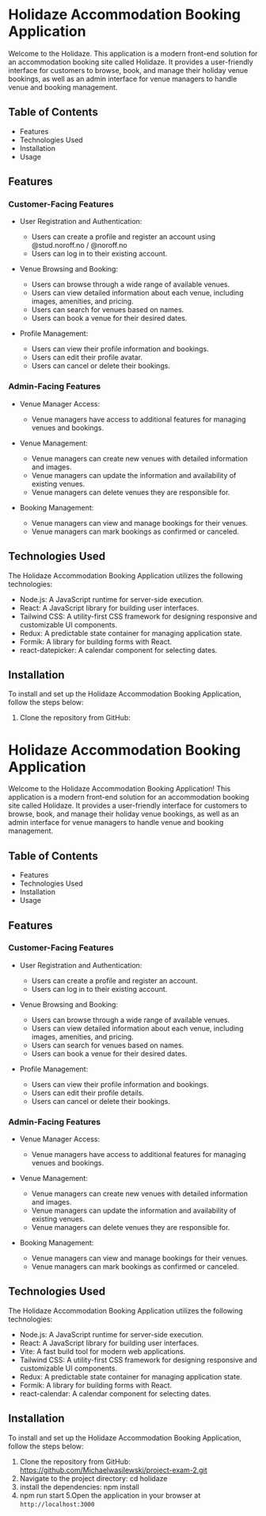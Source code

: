 # Holidaze Accommodation Booking Application

Welcome to the Holidaze. This application is a modern front-end solution for an accommodation booking site called Holidaze. It provides a user-friendly interface for customers to browse, book, and manage their holiday venue bookings, as well as an admin interface for venue managers to handle venue and booking management.

## Table of Contents

- Features
- Technologies Used
- Installation
- Usage

## Features

### Customer-Facing Features

- User Registration and Authentication:
  - Users can create a profile and register an account using @stud.noroff.no / @noroff.no
  - Users can log in to their existing account.

- Venue Browsing and Booking:
  - Users can browse through a wide range of available venues.
  - Users can view detailed information about each venue, including images, amenities, and pricing.
  - Users can search for venues based on names.
  - Users can book a venue for their desired dates.

- Profile Management:
  - Users can view their profile information and bookings.
  - Users can edit their profile avatar.
  - Users can cancel or delete their bookings.

### Admin-Facing Features

- Venue Manager Access:
  - Venue managers have access to additional features for managing venues and bookings.

- Venue Management:
  - Venue managers can create new venues with detailed information and images.
  - Venue managers can update the information and availability of existing venues.
  - Venue managers can delete venues they are responsible for.

- Booking Management:
  - Venue managers can view and manage bookings for their venues.
  - Venue managers can mark bookings as confirmed or canceled.

## Technologies Used

The Holidaze Accommodation Booking Application utilizes the following technologies:

- Node.js: A JavaScript runtime for server-side execution.
- React: A JavaScript library for building user interfaces.
- Tailwind CSS: A utility-first CSS framework for designing responsive and customizable UI components.
- Redux: A predictable state container for managing application state.
- Formik: A library for building forms with React.
- react-datepicker: A calendar component for selecting dates.

## Installation

To install and set up the Holidaze Accommodation Booking Application, follow the steps below:

1. Clone the repository from GitHub: 


# Holidaze Accommodation Booking Application

Welcome to the Holidaze Accommodation Booking Application! This application is a modern front-end solution for an accommodation booking site called Holidaze. It provides a user-friendly interface for customers to browse, book, and manage their holiday venue bookings, as well as an admin interface for venue managers to handle venue and booking management.

## Table of Contents

- Features
- Technologies Used
- Installation
- Usage

## Features

### Customer-Facing Features

- User Registration and Authentication:
  - Users can create a profile and register an account.
  - Users can log in to their existing account.

- Venue Browsing and Booking:
  - Users can browse through a wide range of available venues.
  - Users can view detailed information about each venue, including images, amenities, and pricing.
  - Users can search for venues based on names.
  - Users can book a venue for their desired dates.

- Profile Management:
  - Users can view their profile information and bookings.
  - Users can edit their profile details.
  - Users can cancel or delete their bookings.

### Admin-Facing Features

- Venue Manager Access:
  - Venue managers have access to additional features for managing venues and bookings.

- Venue Management:
  - Venue managers can create new venues with detailed information and images.
  - Venue managers can update the information and availability of existing venues.
  - Venue managers can delete venues they are responsible for.

- Booking Management:
  - Venue managers can view and manage bookings for their venues.
  - Venue managers can mark bookings as confirmed or canceled.

## Technologies Used

The Holidaze Accommodation Booking Application utilizes the following technologies:

- Node.js: A JavaScript runtime for server-side execution.
- React: A JavaScript library for building user interfaces.
- Vite: A fast build tool for modern web applications.
- Tailwind CSS: A utility-first CSS framework for designing responsive and customizable UI components.
- Redux: A predictable state container for managing application state.
- Formik: A library for building forms with React.
- react-calendar: A calendar component for selecting dates.

## Installation

To install and set up the Holidaze Accommodation Booking Application, follow the steps below:

1. Clone the repository from GitHub:
https://github.com/Michaelwasilewski/project-exam-2.git
2. Navigate to the project directory: cd holidaze
3. install the dependencies: npm install
4. npm run start
5.Open the application in your browser at `http://localhost:3000`

